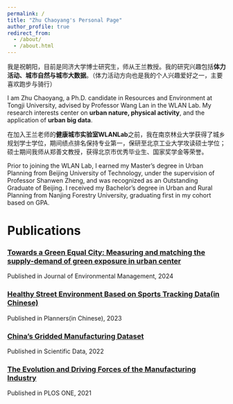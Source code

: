 ```yaml
---
permalink: /
title: "Zhu Chaoyang's Personal Page"
author_profile: true
redirect_from: 
  - /about/
  - /about.html
---
```


我是祝朝阳，目前是同济大学博士研究生，师从王兰教授。我的研究兴趣包括**体力活动、城市自然与城市大数据**。（体力活动方向也是我的个人兴趣爱好之一，主要喜欢跑步与骑行）

I am Zhu Chaoyang, a Ph.D. candidate in Resources and Environment at Tongji University, advised by Professor Wang Lan in the WLAN Lab. My research interests center on **urban nature, physical activity**, and the application of **urban big data**.


在加入王兰老师的**健康城市实验室WLANLab**之前，我在南京林业大学获得了城乡规划学士学位，期间绩点排名保持专业第一，保研至北京工业大学攻读硕士学位；硕士期间我师从郑善文教授，获得北京市优秀毕业生、国家奖学金等荣誉。

Prior to joining the WLAN Lab, I earned my Master’s degree in Urban Planning from Beijing University of Technology, under the supervision of Professor Shanwen Zheng, and was recognized as an Outstanding Graduate of Beijing. I received my Bachelor’s degree in Urban and Rural Planning from Nanjing Forestry University, graduating first in my cohort based on GPA.




Publications
======

### [Towards a Green Equal City: Measuring and matching the supply-demand of green exposure in urban center](https://zhucy-99.github.io/academicpage//publication/paper2)
Published in Journal of Environmental Management, 2024

### [Healthy Street Environment Based on Sports Tracking Data(in Chinese)](https://zhucy-99.github.io/academicpage//publication/paper4)
Published in Planners(in Chinese), 2023

### [China’s Gridded Manufacturing Dataset](https://zhucy-99.github.io/academicpage//publication/paper1)
Published in Scientific Data, 2022

### [The Evolution and Driving Forces of the Manufacturing Industry](https://zhucy-99.github.io/academicpage//publication/paper3)
Published in PLOS ONE, 2021

